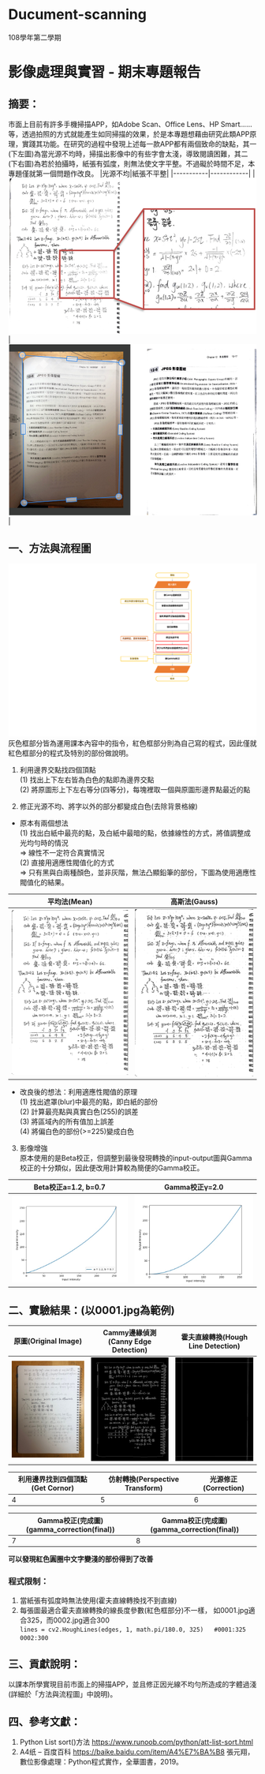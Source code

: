 # Ducument-scanning
108學年第二學期
# 影像處理與實習 - 期末專題報告
## 摘要：
市面上目前有許多手機掃描APP，如Adobe Scan、Office Lens、HP Smart……等，透過拍照的方式就能產生如同掃描的效果，於是本專題想藉由研究此類APP原理，實踐其功能。在研究的過程中發現上述每一款APP都有兩個致命的缺點，其一(下左圖)為當光源不均時，掃描出影像中的有些字會太淺，導致閱讀困難，其二(下右圖)為若於拍攝時，紙張有弧度，則無法使文字平整。不過礙於時間不足，本專題僅就第一個問題作改良。
  |光源不均|紙張不平整|
  |-----------|------------|
  |![image](https://github.com/Sunnie0101/Ducument-scanning/blob/main/img/problem%20of%20uneven%20illumination.PNG)|![image](https://github.com/Sunnie0101/Ducument-scanning/blob/main/img/problem%20of%20unflatting%20paper.PNG)| 
## 一、方法與流程圖
![image](https://github.com/Sunnie0101/Ducument-scanning/blob/main/img/flow%20chart.svg)
灰色框部分皆為運用課本內容中的指令，紅色框部分則為自己寫的程式，因此僅就紅色框部分的程式及特別的部份做說明。
1. 利用邊界交點找四個頂點  
(1) 找出上下左右皆為白色的點即為邊界交點  
(2) 將原圖形上下左右等分(四等分)，每塊裡取一個與原圖形邊界點最近的點


2. 修正光源不均、將字以外的部分都變成白色(去除背景格線)
  * 原本有兩個想法  
  (1) 找出白紙中最亮的點，及白紙中最暗的點，依據線性的方式，將值調整成光均勻時的情況  
  => 線性不一定符合真實情況  
  (2) 直接用適應性閥值化的方式  
  => 只有黑與白兩種顏色，並非灰階，無法凸顯鉛筆的部份，下圖為使用適應性閥值化的結果。
  
  |平均法(Mean)|高斯法(Gauss)|
  |-----------|------------|
  |![image](https://github.com/Sunnie0101/Ducument-scanning/blob/main/img/Adaptive%20Thresholding(Gaussian).jpg)|![image](https://github.com/Sunnie0101/Ducument-scanning/blob/main/img/Adaptive%20Thresholding(Mean).jpg)|  

  * 改良後的想法：利用適應性閥值的原理  
  (1)	找出遮罩(blur)中最亮的點，即白紙的部份  
  (2)	計算最亮點與真實白色(255)的誤差  
  (3)	將區域內的所有值加上誤差  
  (4)	將偏白色的部份(>=225)變成白色  

3.	影像增強  
原本使用的是Beta校正，但調整到最後發現轉換的input-output圖與Gamma校正的十分類似，因此便改用計算較為簡便的Gamma校正。

|Beta校正a=1.2, b=0.7|Gamma校正γ=2.0|
|-------------------|--------------|
|![image](https://github.com/Sunnie0101/Ducument-scanning/blob/main/img/Beta%E6%A0%A1%E6%AD%A3%E8%BD%89%E6%8F%9B%E5%87%BD%E6%95%B8.jpeg)|![image](https://github.com/Sunnie0101/Ducument-scanning/blob/main/img/Gamma%E6%A0%A1%E6%AD%A3%E8%BD%89%E6%8F%9B%E5%87%BD%E6%95%B8.jpeg)|

## 二、實驗結果：(以0001.jpg為範例)

|原圖(Original Image)|Cammy邊緣偵測(Canny Edge Detection)|霍夫直線轉換(Hough Line Detection)|
|-------------------|----------------------------------|--------------------------------|
|![image](https://github.com/Sunnie0101/Ducument-scanning/blob/main/img/example/0001/Original%20Image.jpg)|![image](https://github.com/Sunnie0101/Ducument-scanning/blob/main/img/example/0001/Canny%20Edge%20Detection.jpg)|![image](https://github.com/Sunnie0101/Ducument-scanning/blob/main/img/example/0001/Hough%20Line%20Detection.jpg)|

|利用邊界找到四個頂點(Get Cornor)|仿射轉換(Perspective Transform)|光源修正(Correction)|
|-------------------|----------------------------------|--------------------------------|
|4|5|6|

|Gamma校正(完成圖)(gamma_correction(final))|Gamma校正(完成圖)(gamma_correction(final))|
|-------------------|----------------------------------|
|7|8|

**可以發現紅色圓圈中文字變淺的部份得到了改善**
### 程式限制：
1. 當紙張有弧度時無法使用(霍夫直線轉換找不到直線)
2. 每張圖最適合霍夫直線轉換的線長度參數(紅色框部分)不一樣，
	如0001.jpg適合325，而0002.jpg適合300  
 `lines = cv2.HoughLines(edges, 1, math.pi/180.0, 325)  
 #0001:325  0002:300`
 
## 三、貢獻說明：
以課本所學實現目前市面上的掃描APP，並且修正因光線不均勻所造成的字體過淺(詳細於「方法與流程圖」中說明)。

## 四、參考文獻：
1.	Python List sort()方法
https://www.runoob.com/python/att-list-sort.html
2.	A4纸 – 百度百科
https://baike.baidu.com/item/A4%E7%BA%B8
張元翔，數位影像處理：Python程式實作，全華圖書，2019。















